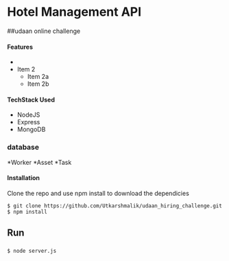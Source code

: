 # Hotel Management API

##udaan online challenge




#### Features 

* 
* Item 2
  * Item 2a
  * Item 2b



#### TechStack Used
* NodeJS
* Express
* MongoDB 


### database
*Worker
*Asset
*Task


#### Installation


Clone the repo and use npm install to download the dependicies

```
$ git clone https://github.com/Utkarshmalik/udaan_hiring_challenge.git
$ npm install
```


## Run

### 
```$ node server.js```


